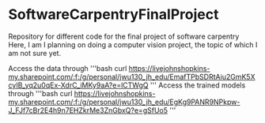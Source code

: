 # SoftwareCarpentryFinalProject
Repository for different code for the final project of software carpentry
Here, I am I planning on doing a computer vision project, the topic of which I am not sure yet.

Access the data through
'''bash
curl https://livejohnshopkins-my.sharepoint.com/:f:/g/personal/jwu130_jh_edu/EmafTPbSDRtAiu2GmK5XcyIB_yq2u0qEx-XdrC_iMKy9aA?e=lCTWgQ
'''
Access the trained models through
'''bash
curl https://livejohnshopkins-my.sharepoint.com/:f:/g/personal/jwu130_jh_edu/EgKg9PANR9NPkpw-J_FJf7cBr2E4h9n7EHZkrMe3ZnGbxQ?e=gSfUo5
'''
